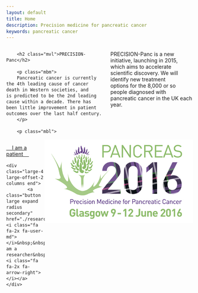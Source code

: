 ```yaml
---
layout: default
title: Home
description: Precision medicine for pancreatic cancer
keywords: pancreatic cancer
---
```


<div class="row">
	<div class="large-8 columns">

        <h2 class="mvl">PRECISION-Panc</h2>

		<p class="mbm">
        Pancreatic cancer is currently the 4th leading cause of cancer death in Western societies, and is predicted to be the 2nd leading cause within a decade. There has been little improvement in patient outcomes over the last half century.
        </p>

		<p class="mbl">
PRECISION-Panc is a new initiative, launching in 2015, which aims to accelerate scientific discovery. We will identify new treatment options for the 8,000 or so people diagnosed with pancreatic cancer in the UK each year.          
        </p>
	</div>
    <aside class="large-4 columns">
		    <a href="http://www.pancreas2016.org" target="_blank"><img align="right" src="images/pancreas2016.jpg"></a>
    </aside>
</div>


<div class="row"> 
	<div class="large-4 large-offset-1 columns">
			<a class="button large expand radius" href="./patients/"> <i class="fa fa-2x fa-user"></i>&nbsp;&nbsp;&nbsp;&nbsp;I am a patient&nbsp;&nbsp;&nbsp;&nbsp;<i class="fa fa-2x fa-arrow-right"></i></a> 
	</div>

	<div class="large-4 large-offset-2 columns end">
			<a class="button large expand radius secondary" href="./research/"> <i class="fa fa-2x fa-user-md"></i>&nbsp;&nbsp;&nbsp;&nbsp;I am a researcher&nbsp;&nbsp;&nbsp;&nbsp;<i class="fa fa-2x fa-arrow-right"></i></a> 
    </div>
</div>
